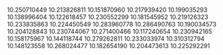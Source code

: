 10.250710449
10.213826811
10.151870960
10.217939420
10.199035293
10.138996404
10.122618457
10.230552299
10.181545952
10.219126323
10.233835863
10.224450549
10.283960778
10.286490763
10.190034573
10.204128843
10.230744067
10.271400466
10.117240654
10.230942165
10.158175967
10.144118744
10.279262811
10.233033974
10.310312794
10.148123558
10.268024477
10.182654190
10.204473613
10.225292291
